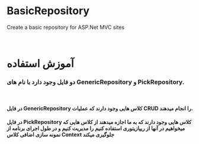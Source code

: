 # BasicRepository
Create a basic repository for ASP.Net MVC sites
<br />
<br />
<br />
<h1>آموزش استفاده</h1>
<h3>دو فایل وجود دارد با نام های GenericRepository و PickRepository.</h3>
<br />
<h4>در فایل GenericRepository کلاس هایی وجود دارند که عملیات CRUD را انجام میدهند.</h4>
<h4>در فایل PickRepository کلاس هایی وجود دارند که به ما اجازه میدهند از کلاس هایی که میخواهیم در آنها از ریپازیتوری استفاده کنیم را مدیریت کنیم و در طول اجرای برنامه از نمونه سازی اضافی کلاس Context جلوگیری میکند</h4>
